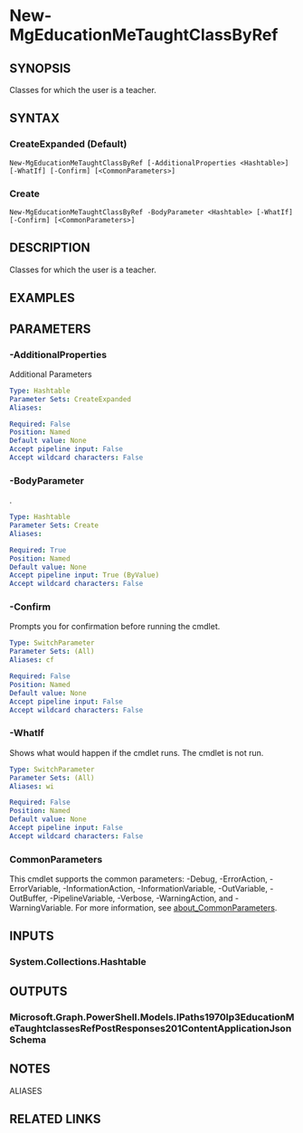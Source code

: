 ﻿---
external help file: Microsoft.Graph.Education-help.xml
Module Name: Microsoft.Graph.Education
online version: https://docs.microsoft.com/en-us/powershell/module/microsoft.graph.education/new-mgeducationmetaughtclassbyref
schema: 2.0.0
---

# New-MgEducationMeTaughtClassByRef

## SYNOPSIS
Classes for which the user is a teacher.

## SYNTAX

### CreateExpanded (Default)
```
New-MgEducationMeTaughtClassByRef [-AdditionalProperties <Hashtable>] [-WhatIf] [-Confirm] [<CommonParameters>]
```

### Create
```
New-MgEducationMeTaughtClassByRef -BodyParameter <Hashtable> [-WhatIf] [-Confirm] [<CommonParameters>]
```

## DESCRIPTION
Classes for which the user is a teacher.

## EXAMPLES

## PARAMETERS

### -AdditionalProperties
Additional Parameters

```yaml
Type: Hashtable
Parameter Sets: CreateExpanded
Aliases:

Required: False
Position: Named
Default value: None
Accept pipeline input: False
Accept wildcard characters: False
```

### -BodyParameter
.

```yaml
Type: Hashtable
Parameter Sets: Create
Aliases:

Required: True
Position: Named
Default value: None
Accept pipeline input: True (ByValue)
Accept wildcard characters: False
```

### -Confirm
Prompts you for confirmation before running the cmdlet.

```yaml
Type: SwitchParameter
Parameter Sets: (All)
Aliases: cf

Required: False
Position: Named
Default value: None
Accept pipeline input: False
Accept wildcard characters: False
```

### -WhatIf
Shows what would happen if the cmdlet runs.
The cmdlet is not run.

```yaml
Type: SwitchParameter
Parameter Sets: (All)
Aliases: wi

Required: False
Position: Named
Default value: None
Accept pipeline input: False
Accept wildcard characters: False
```

### CommonParameters
This cmdlet supports the common parameters: -Debug, -ErrorAction, -ErrorVariable, -InformationAction, -InformationVariable, -OutVariable, -OutBuffer, -PipelineVariable, -Verbose, -WarningAction, and -WarningVariable. For more information, see [about_CommonParameters](http://go.microsoft.com/fwlink/?LinkID=113216).

## INPUTS

### System.Collections.Hashtable
## OUTPUTS

### Microsoft.Graph.PowerShell.Models.IPaths1970Ip3EducationMeTaughtclassesRefPostResponses201ContentApplicationJsonSchema
## NOTES

ALIASES

## RELATED LINKS
